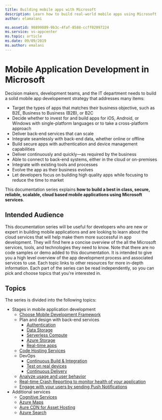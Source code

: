 ```yaml
---
title: Building mobile apps with Microsoft
description: Learn how to build real-world mobile apps using Microsoft services
author: elamalani

ms.assetid: 98899889-9b3c-4faf-8588-ccff02097224
ms.service: vs-appcenter
ms.topic: article
ms.date: 09/09/2019
ms.author: emalani
---
```


# Mobile Application Development in Microsoft

Decision makers, development teams, and the IT department needs to build a solid mobile app developement strategy that addresses many items:
- Target the types of apps that matches their business objective, such as B2E, Business to Business (B2B), or B2C
- Decide whether to invest for and build apps for iOS, Android, or Windows with single-platform languages or to take a cross-platform approach
- Deliver back-end services that can scale
- Integrate seamlessly with back-end data, whether online or offline
- Build secure apps with authentication and device management capabilities
- Deliver continuously and quickly—as required by the business
- Able to connect to back-end systems, either in the cloud or on-premises
- Integrate with existing tools and processes
- Evolve the app as their business evolves
- Let developers focus on building high quality apps while focusing to reduce the time to market

This documentation series explains **how to build a best in class, secure, reliable, scalable, cloud based mobile applications using Microsoft services**.

## Intended Audience

This documentation series will be useful for developers who are new or expert in building mobile applications and are looking to learn about the cloud services that will help make them more successful in app development. They will find here a concise overview of the all the Microsoft services, tools, and technologies they need to know. Note that there are no code samples or demo added to this documentation. It is intended to give you a high level overview of the app development process and associated services to use. Each topic links to other resources for more in-depth information. Each part of the series can be read independently, so you can pick and choose topics that you're interested in.

## Topics

The series is divided into the following topics:
- Stages in mobile application development
    - [Choose Mobile Development Framework](front-end-development-platform.md)
    - Plan and design with back-end services
        - [Authentication](authentication.md)
        - [Data Storage](data-storage.md)
        - [Serverless Compute](serverless-compute.md)
        - [Azure Storage](azure-storage.md)
        - [Real-time apps](real-time.md)
    - [Code Hosting Services](code-hosting-services.md)
    - DevOps    
        - [Continuous Build & Integration](continuous-integration.md)
        - [Test on real devices](test.md)
        - [Continuous Delivery](continuous-delivery.md)
    - [Analyze usage and user behavior](analytics.md)
    - [Real-time Crash Reporting to monitor health of your application](diagnostics.md)
    - [Engage with your users by sending Push Notifications](push-notifications.md)
- Additional services
    - [Cognitive Services](cognitive-services.md)
    - [Azure Maps](azure-maps.md)
    - [Aure CDN for Asset Hosting](azure-cdn.md)
    - [Azure Search](azure-search.md)
      
     
